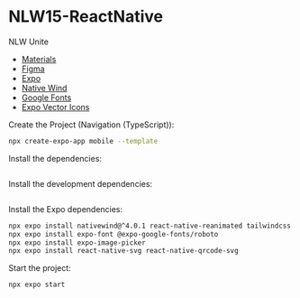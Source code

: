 # NLW15-ReactNative
NLW Unite

- [Materials](https://efficient-sloth-d85.notion.site/NLW-UNITE-bad7b350c332474d8f5e3b717f6808a6)
- [Figma](https://www.figma.com/file/z0I2VQsvhhUhmhWcl51tSc/pass.in?type=design&node-id=2007-1477&mode=design&t=im9lbzEceKgO2w3c-0)
- [Expo](https://docs.expo.dev/get-started/installation/)
- [Native Wind](https://www.nativewind.dev/v4/getting-started/expo-router)
- [Google Fonts](https://fonts.google.com/specimen/Roboto)
- [Expo Vector Icons](https://icons.expo.fyi/Index)

Create the Project (Navigation (TypeScript)):
```sh
npx create-expo-app mobile --template
```

Install the dependencies:
```sh

```

Install the development dependencies:
```sh

```

Install the Expo dependencies:
```sh
npx expo install nativewind@^4.0.1 react-native-reanimated tailwindcss
npx expo install expo-font @expo-google-fonts/roboto
npx expo install expo-image-picker
npx expo install react-native-svg react-native-qrcode-svg
```

Start the project:
```sh
npx expo start
```